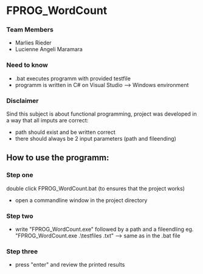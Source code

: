# FPROG_WordCount

### Team Members
- Marlies Rieder
- Lucienne Angeli Maramara

### Need to know
- .bat executes programm with provided testfile
- programm is written in C# on Visual Studio --> Windows environment

### Disclaimer
Sind this subject is about functional programming, project was developed in a way that all imputs are correct:
- path should exist and be written correct
- there should always be 2 input parameters (path and fileending)

## How to use the programm:
### Step one
double click FPROG_WordCount.bat (to ensures that the project works)
- open a commandline window in the project directory

### Step two
- write "FPROG_WordCount.exe" followed by a path and a fileendling 
eg. "FPROG_WordCount.exe .\testfiles .txt" --> same as in the .bat file


### Step three
- press "enter" and review the printed results
